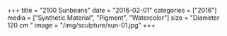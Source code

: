 +++
title = "2100 Sunbeans"
date = "2016-02-01"
categories = ["2016"]
media = ["Synthetic Material", "Pigment", "Watercolor"]
size = "Diameter 120 cm "
image = "/img/sculpture/sun-01.jpg"
+++

